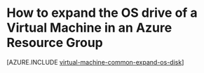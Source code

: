 <properties
   pageTitle="How to expand the OS drive of a Virtual Machine in an Azure Resource Group | Microsoft Azure"
   description="This article demonstrates an approach for expanding the size of OS drive of a virtual machine using Azure Resource Manager Powershell."
   services="virtual-machines-windows"
   documentationCenter=""
   authors="kirpasingh"
   manager="roshar"
   editor=""
   tags="azure-resource-manager"/>

<tags
	ms.service="virtual-machines-windows"
	ms.date="03/08/2016"
	wacn.date=""/>

# How to expand the OS drive of a Virtual Machine in an Azure Resource Group

[AZURE.INCLUDE [virtual-machine-common-expand-os-disk](../includes/virtual-machines-common-expand-os-disk.md)]
